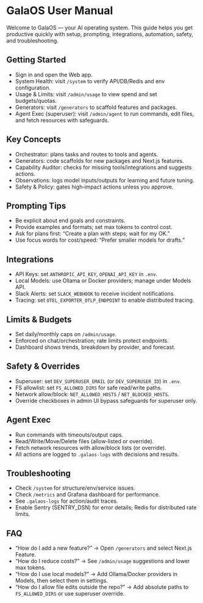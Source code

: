 # GalaOS User Manual

Welcome to GalaOS — your AI operating system. This guide helps you get productive quickly with setup, prompting, integrations, automation, safety, and troubleshooting.

## Getting Started
- Sign in and open the Web app.
- System Health: visit `/system` to verify API/DB/Redis and env configuration.
- Usage & Limits: visit `/admin/usage` to view spend and set budgets/quotas.
- Generators: visit `/generators` to scaffold features and packages.
- Agent Exec (superuser): visit `/admin/agent` to run commands, edit files, and fetch resources with safeguards.

## Key Concepts
- Orchestrator: plans tasks and routes to tools and agents.
- Generators: code scaffolds for new packages and Next.js features.
- Capability Auditor: checks for missing tools/integrations and suggests actions.
- Observations: logs model inputs/outputs for learning and future tuning.
- Safety & Policy: gates high‑impact actions unless you approve.

## Prompting Tips
- Be explicit about end goals and constraints.
- Provide examples and formats; set max tokens to control cost.
- Ask for plans first: “Create a plan with steps; wait for my OK.”
- Use focus words for cost/speed: “Prefer smaller models for drafts.”

## Integrations
- API Keys: set `ANTHROPIC_API_KEY`, `OPENAI_API_KEY` in `.env`.
- Local Models: use Ollama or Docker providers; manage under Models API.
- Slack Alerts: set `SLACK_WEBHOOK` to receive incident notifications.
- Tracing: set `OTEL_EXPORTER_OTLP_ENDPOINT` to enable distributed tracing.

## Limits & Budgets
- Set daily/monthly caps on `/admin/usage`.
- Enforced on chat/orchestration; rate limits protect endpoints.
- Dashboard shows trends, breakdown by provider, and forecast.

## Safety & Overrides
- Superuser: set `DEV_SUPERUSER_EMAIL` (or `DEV_SUPERUSER_ID`) in `.env`.
- FS allowlist: set `FS_ALLOWED_DIRS` for safe read/write paths.
- Network allow/block: `NET_ALLOWED_HOSTS` / `NET_BLOCKED_HOSTS`.
- Override checkboxes in admin UI bypass safeguards for superuser only.

## Agent Exec
- Run commands with timeouts/output caps.
- Read/Write/Move/Delete files (allow‑listed or override).
- Fetch network resources with allow/block lists (or override).
- All actions are logged to `.galaos-logs` with decisions and results.

## Troubleshooting
- Check `/system` for structure/env/service issues.
- Check `/metrics` and Grafana dashboard for performance.
- See `.galaos-logs` for action/audit traces.
- Enable Sentry (SENTRY_DSN) for error details; Redis for distributed rate limits.

## FAQ
- “How do I add a new feature?” → Open `/generators` and select Next.js Feature.
- “How do I reduce costs?” → See `/admin/usage` suggestions and lower max tokens.
- “How do I use local models?” → Add Ollama/Docker providers in Models, then select them in settings.
- “How do I allow file edits outside the repo?” → Add absolute paths to `FS_ALLOWED_DIRS` or use superuser override.

